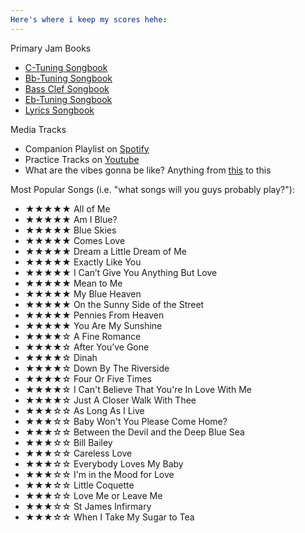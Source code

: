 ```yaml
---
Here's where i keep my scores hehe:
---
```

Primary Jam Books
- [C-Tuning Songbook](https://drive.google.com/file/d/1TNQwzLwQGNuFvDoyTS9W1KyrY0dQTJEQ/view?usp=drive_link)
- [Bb-Tuning Songbook](https://drive.google.com/file/d/1tnrV7uTQma6pF8Ow7r947Cm_ZaOuR237/view?usp=drive_link)
- [Bass Clef Songbook](https://drive.google.com/file/d/1EYlLNJnSshsLmPxSbV4BQpNKP0p7x3bb/view?usp=drive_link)
- [Eb-Tuning Songbook](https://drive.google.com/file/d/11JN6NSmBSbhsdp6ig4BVhE5CSVDfZjLQ/view?usp=drive_link)
- [Lyrics Songbook](https://drive.google.com/file/d/1K5YzHdD4MjB8P36-swDoaIxpYyp_4HlJ/view?usp=drive_link)


Media  Tracks
- Companion Playlist on [Spotify](https://open.spotify.com/playlist/32tmxMrLhunj1vIgtq2OeB?si=6812499440b64953)
- Practice Tracks on [Youtube](https://youtube.com/playlist?list=PLA9kV9vxpxOjB574i7UStG6cwReWFZ7U2&si=9XMMsJ9GuOE_QtS_)
- What are the vibes gonna be like? Anything from [this](https://youtu.be/2d87RDbLS_Y) to this

Most Popular Songs (i.e. "what songs will you guys probably play?"):

- ★★★★★	All of Me
- ★★★★★	Am I Blue?
- ★★★★★	Blue Skies
- ★★★★★	Comes Love
- ★★★★★	Dream a Little Dream of Me
- ★★★★★	Exactly Like You
- ★★★★★	I Can’t Give You Anything But Love
- ★★★★★	Mean to Me
- ★★★★★	My Blue Heaven
- ★★★★★	On the Sunny Side of the Street
- ★★★★★	Pennies From Heaven
- ★★★★★	You Are My Sunshine
- ★★★★☆	A Fine Romance
- ★★★★☆	After You’ve Gone
- ★★★★☆	Dinah
- ★★★★☆	Down By The Riverside
- ★★★★☆	Four Or Five Times
- ★★★★☆	I Can't Believe That You're In Love With Me
- ★★★★☆	Just A Closer Walk With Thee
- ★★★☆☆	As Long As I Live
- ★★★☆☆	Baby Won't You Please Come Home?
- ★★★☆☆	Between the Devil and the Deep Blue Sea
- ★★★☆☆	Bill Bailey
- ★★★☆☆	Careless Love
- ★★★☆☆	Everybody Loves My Baby
- ★★★☆☆	I'm in the Mood for Love
- ★★★☆☆	Little Coquette
- ★★★☆☆	Love Me or Leave Me
- ★★★☆☆	St James Infirmary
- ★★★☆☆	When I Take My Sugar to Tea
